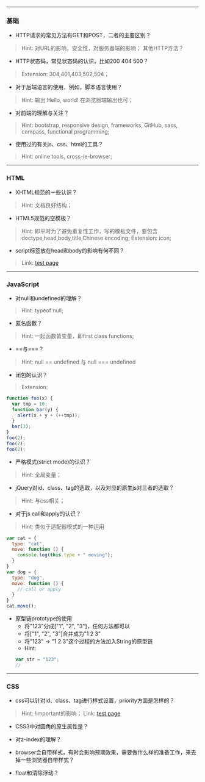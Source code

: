 ------

### 基础

- HTTP请求的常见方法有GET和POST，二者的主要区别？
> Hint: 对URL的影响，安全性，对服务器端的影响；
> 其他HTTP方法？

- HTTP状态码，常见状态码的认识，比如200 404 500？
> Extension: 304,401,403,502,504；

- 对于后端语言的使用，例如，脚本语言使用？
> Hint: 输出 Hello, world! 在浏览器端输出也可；

- 对前端的理解与关注？
> Hint: bootstrap, responsive design, frameworks, GitHub, sass, compass, 
functional programming;

- 使用过的有关js、css、html的工具？
> Hint: online tools, cross-ie-browser;

------

### HTML

- XHTML规范的一些认识？
> Hint: 文档良好结构；

- HTML5规范的空模板？
> Hint: 即平时为了避免重复性工作，写的模板文件，要包含doctype,head,body,title,Chinese encoding;
> Extension: icon;

- script标签放在head和body的影响有何不同？
> Link: [test page](js-script-position/1.html)

------

### JavaScript

- 对null和undefined的理解？
> Hint: typeof null;

- 匿名函数？
> Hint: 一起函数皆变量，即first class functions;

- ==与===？
> Hint: null == undefined 与 null === undefined

- 闭包的认识？
> Extension:
```javascript
function foo(x) {
  var tmp = 10;
  function bar(y) {
    alert(x + y + (++tmp));
  }
  bar(3);
}
foo(2);
foo(2);
foo(2);
```

- 严格模式(strict mode)的认识？
> Hint: 全局变量；

- jQuery对id、class、tag的选取，以及对应的原生js对三者的选取？
> Hint: 与css相关；

- 对于js call和apply的认识？
> Hint: 类似于适配器模式的一种运用
```javascript
var cat = {
  type: "cat",
  move: function () {
    console.log(this.type + " moving");
  }
}
var dog = {
  type: "dog", 
  move: function () {
    // call or apply
  }
}
cat.move();
```

- 原型链prototype的使用
    + 将"123"分成["1", "2", "3"]，任何方法都可以
    + 将["1", "2", "3"]合并成为"1 2 3"
    + 将"123" -> "1 2 3"这个过程的方法加入String的原型链
    + Hint:
    ```javascript
    var str = "123";
    //
    ```

------

### CSS

- css可以针对id、class、tag进行样式设置，priority方面是怎样的？
> Hint: !important的影响；
> Link: [test page](css-priority/index.html)

- CSS3中对圆角的原生属性是？

- 对z-index的理解？

- browser会自带样式，有时会影响预期效果，需要做什么样的准备工作，来去掉一些浏览器自带样式？

- float和清除浮动？